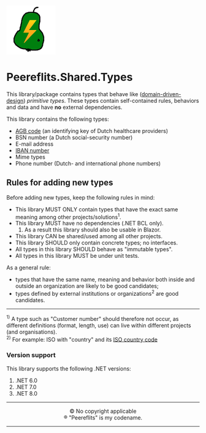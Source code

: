 ![Logo](./img/peereflits-logo.png) 

# Peereflits.Shared.Types

This library/package contains types that behave like ([domain-driven-design](https://en.wikipedia.org/wiki/Domain-driven_design)) *primitive types*. These types contain self-contained rules, behaviors and data and have **no** external dependencies.

This library contains the following types:
* [AGB code](https://www.agbcode.nl) (an identifying key of Dutch healthcare providers)
* BSN number (a Dutch social-security number)
* E-mail address
* [IBAN number](https://en.wikipedia.org/wiki/International_Bank_Account_Number)
* Mime types
* Phone number (Dutch- and international phone numbers)

## Rules for adding new types

Before adding new types, keep the following rules in mind:

* This library MUST ONLY contain types that have the exact same meaning among other projects/solutions<sup>1</sup>.
* This library MUST have no dependencies (.NET BCL only).
   1. As a result this library should also be usable in Blazor.
* This library CAN be shared/used among all other projects.
* This library SHOULD only contain concrete types; no interfaces.
* All types in this library SHOULD behave as "immutable types".
* All types in this library MUST be under unit tests.

As a general rule:
* types that have the same name, meaning and behavior both inside and outside an organization are likely to be good candidates;
* types defined by external institutions or organizations<sup>2</sup> are good candidates.

---

<sup>1)</sup> A type such as "Customer number" should therefore not occur, as different definitions (format, length, use) can live within different projects (and organisations).<br />
<sup>2)</sup> For example: ISO with "country" and its [ISO country code](https://www.nationsonline.org/oneworld/country_code_list.htm)

### Version support

This library supports the following .NET versions:
1. .NET 6.0
1. .NET 7.0
1. .NET 8.0


---

<p align="center">
&copy; No copyright applicable<br />
&#174; "Peereflits" is my codename.
</p>

---
